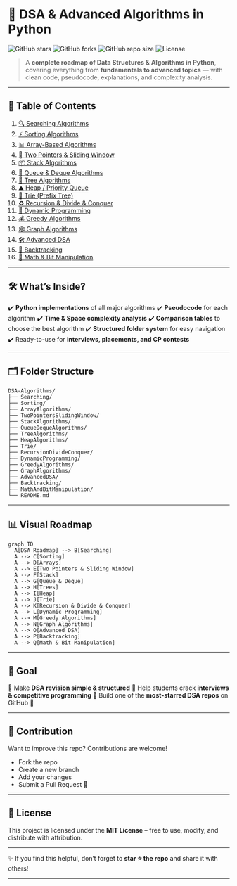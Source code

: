 # 🚀 DSA & Advanced Algorithms in Python

![GitHub stars](https://img.shields.io/github/stars/thetorangi/dsa-algorithms-python?style=for-the-badge)
![GitHub forks](https://img.shields.io/github/forks/thetorangi/dsa-algorithms-python?style=for-the-badge)
![GitHub repo size](https://img.shields.io/github/repo-size/thetorangi/dsa-algorithms-python?color=blue\&style=for-the-badge)
![License](https://img.shields.io/github/license/thetorangi/dsa-algorithms-python?style=for-the-badge)

> A **complete roadmap of Data Structures & Algorithms in Python**, covering everything from **fundamentals to advanced topics** — with clean code, pseudocode, explanations, and complexity analysis.

---

## 📑 Table of Contents

1. [🔍 Searching Algorithms](./Searching/README.md)
2. [⚡ Sorting Algorithms](./Sorting/README.md)
3. [📊 Array-Based Algorithms](./ArrayAlgorithms/README.md)
4. [🎯 Two Pointers & Sliding Window](./TwoPointersSlidingWindow/README.md)
5. [📦 Stack Algorithms](./StackAlgorithms/README.md)
6. [📮 Queue & Deque Algorithms](./QueueDequeAlgorithms/README.md)
7. [🌳 Tree Algorithms](./TreeAlgorithms/README.md)
8. [⛰️ Heap / Priority Queue](./HeapAlgorithms/README.md)
9. [🔡 Trie (Prefix Tree)](./Trie/README.md)
10. [♻️ Recursion & Divide & Conquer](./RecursionDivideConquer/README.md)
11. [📐 Dynamic Programming](./DynamicProgramming/README.md)
12. [💰 Greedy Algorithms](./GreedyAlgorithms/README.md)
13. [🕸️ Graph Algorithms](./GraphAlgorithms/README.md)
14. [🛠️ Advanced DSA](./AdvancedDSA/README.md)
15. [🧩 Backtracking](./Backtracking/README.md)
16. [🧮 Math & Bit Manipulation](./MathAndBitManipulation/README.md)

---

## 🛠️ What’s Inside?

✔️ **Python implementations** of all major algorithms
✔️ **Pseudocode** for each algorithm
✔️ **Time & Space complexity analysis**
✔️ **Comparison tables** to choose the best algorithm
✔️ **Structured folder system** for easy navigation
✔️ Ready-to-use for **interviews, placements, and CP contests**

---

## 🗂️ Folder Structure

```
DSA-Algorithms/
├── Searching/
├── Sorting/
├── ArrayAlgorithms/
├── TwoPointersSlidingWindow/
├── StackAlgorithms/
├── QueueDequeAlgorithms/
├── TreeAlgorithms/
├── HeapAlgorithms/
├── Trie/
├── RecursionDivideConquer/
├── DynamicProgramming/
├── GreedyAlgorithms/
├── GraphAlgorithms/
├── AdvancedDSA/
├── Backtracking/
├── MathAndBitManipulation/
└── README.md
```

---

## 📊 Visual Roadmap

```mermaid
graph TD
  A[DSA Roadmap] --> B[Searching]
  A --> C[Sorting]
  A --> D[Arrays]
  A --> E[Two Pointers & Sliding Window]
  A --> F[Stack]
  A --> G[Queue & Deque]
  A --> H[Trees]
  A --> I[Heap]
  A --> J[Trie]
  A --> K[Recursion & Divide & Conquer]
  A --> L[Dynamic Programming]
  A --> M[Greedy Algorithms]
  A --> N[Graph Algorithms]
  A --> O[Advanced DSA]
  A --> P[Backtracking]
  A --> Q[Math & Bit Manipulation]
```

---

## 🎯 Goal

📌 Make **DSA revision simple & structured**
📌 Help students crack **interviews & competitive programming**
📌 Build one of the **most-starred DSA repos** on GitHub 🚀

---

## 🤝 Contribution

Want to improve this repo? Contributions are welcome!

* Fork the repo
* Create a new branch
* Add your changes
* Submit a Pull Request 🎉

---

## 📜 License

This project is licensed under the **MIT License** – free to use, modify, and distribute with attribution.

---

✨ If you find this helpful, don’t forget to **star ⭐ the repo** and share it with others!

---
